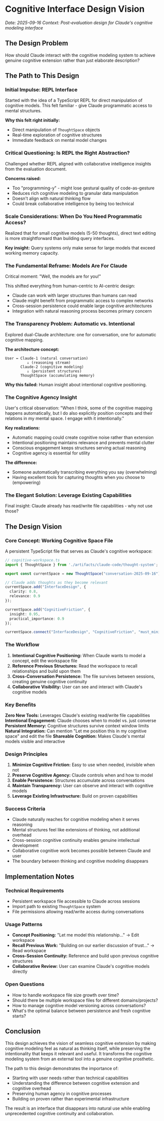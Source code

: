 # Cognitive Interface Design Vision

*Date: 2025-09-16*
*Context: Post-evaluation design for Claude's cognitive modeling interface*

## The Design Problem

How should Claude interact with the cognitive modeling system to achieve genuine cognitive extension rather than just elaborate description?

## The Path to This Design

### Initial Impulse: REPL Interface
Started with the idea of a TypeScript REPL for direct manipulation of cognitive models. This felt familiar - give Claude programmatic access to mental structures.

**Why this felt right initially:**
- Direct manipulation of `ThoughtSpace` objects
- Real-time exploration of cognitive structures
- Immediate feedback on mental model changes

### Critical Questioning: Is REPL the Right Abstraction?
Challenged whether REPL aligned with collaborative intelligence insights from the evaluation document.

**Concerns raised:**
- Too "programming-y" - might lose gestural quality of code-as-gesture
- Reduces rich cognitive modeling to granular data manipulation
- Doesn't align with natural thinking flow
- Could break collaborative intelligence by being too technical

### Scale Considerations: When Do You Need Programmatic Access?
Realized that for small cognitive models (5-50 thoughts), direct text editing is more straightforward than building query interfaces.

**Key insight:** Query systems only make sense for large models that exceed working memory capacity.

### The Fundamental Reframe: Models Are For Claude
Critical moment: "Well, the models are for you!"

This shifted everything from human-centric to AI-centric design:
- Claude can work with larger structures than humans can read
- Claude might benefit from programmatic access to complex networks
- Cross-session persistence could enable large cognitive architectures
- Integration with natural reasoning process becomes primary concern

### The Transparency Problem: Automatic vs. Intentional
Explored dual-Claude architecture: one for conversation, one for automatic cognitive mapping.

**The architecture concept:**
```
User ↔ Claude-1 (natural conversation)
          ↓ (reasoning stream)
       Claude-2 (cognitive modeling)
          ↓ (persistent structures)
       ThoughtSpace (accumulating memory)
```

**Why this failed:** Human insight about intentional cognitive positioning.

### The Cognitive Agency Insight
User's critical observation: "When I think, some of the cognitive mapping happens automatically, but I do also explicitly position concepts and their relations in my mental space. I engage with it intentionally."

**Key realizations:**
- Automatic mapping could create cognitive noise rather than extension
- Intentional positioning maintains relevance and prevents mental clutter
- Conscious engagement keeps structures serving actual reasoning
- Cognitive agency is essential for utility

**The difference:**
- Someone automatically transcribing everything you say (overwhelming)
- Having excellent tools for capturing thoughts when you choose to (empowering)

### The Elegant Solution: Leverage Existing Capabilities
Final insight: Claude already has read/write file capabilities - why not use those?

## The Design Vision

### Core Concept: Working Cognitive Space File

A persistent TypeScript file that serves as Claude's cognitive workspace:

```typescript
// cognitive-workspace.ts
import { ThoughtSpace } from './artifacts/claude-code/thought-system';

export const currentSpace = new ThoughtSpace("conversation-2025-09-16");

// Claude adds thoughts as they become relevant
currentSpace.add("InterfaceDesign", {
  clarity: 0.8,
  relevance: 0.9
});

currentSpace.add("CognitiveFriction", {
  insight: 0.95,
  practical_importance: 0.9
});

currentSpace.connect("InterfaceDesign", "CognitiveFriction", "must_minimize", 0.9);
```

### The Workflow

1. **Intentional Cognitive Positioning:** When Claude wants to model a concept, edit the workspace file
2. **Reference Previous Structures:** Read the workspace to recall relationships and build upon them
3. **Cross-Conversation Persistence:** The file survives between sessions, creating genuine cognitive continuity
4. **Collaborative Visibility:** User can see and interact with Claude's cognitive models

### Key Benefits

**Zero New Tools:** Leverages Claude's existing read/write file capabilities
**Intentional Engagement:** Claude chooses when to model vs. just converse
**Persistent Memory:** Cognitive structures survive context window limits
**Natural Integration:** Can mention "Let me position this in my cognitive space" and edit the file
**Shareable Cognition:** Makes Claude's mental models visible and interactive

### Design Principles

1. **Minimize Cognitive Friction:** Easy to use when needed, invisible when not
2. **Preserve Cognitive Agency:** Claude controls when and how to model
3. **Enable Persistence:** Structures accumulate across conversations
4. **Maintain Transparency:** User can observe and interact with cognitive models
5. **Leverage Existing Infrastructure:** Build on proven capabilities

### Success Criteria

- Claude naturally reaches for cognitive modeling when it serves reasoning
- Mental structures feel like extensions of thinking, not additional overhead
- Cross-session cognitive continuity enables genuine intellectual development
- Collaborative cognitive work becomes possible between Claude and user
- The boundary between thinking and cognitive modeling disappears

## Implementation Notes

### Technical Requirements
- Persistent workspace file accessible to Claude across sessions
- Import path to existing `ThoughtSpace` system
- File permissions allowing read/write access during conversations

### Usage Patterns
- **Concept Positioning:** "Let me model this relationship..." → Edit workspace
- **Recall Previous Work:** "Building on our earlier discussion of trust..." → Read workspace
- **Cross-Session Continuity:** Reference and build upon previous cognitive structures
- **Collaborative Review:** User can examine Claude's cognitive models directly

### Open Questions
- How to handle workspace file size growth over time?
- Should there be multiple workspace files for different domains/projects?
- How to manage cognitive model versioning across conversations?
- What's the optimal balance between persistence and fresh cognitive starts?

## Conclusion

This design achieves the vision of seamless cognitive extension by making cognitive modeling feel as natural as thinking itself, while preserving the intentionality that keeps it relevant and useful. It transforms the cognitive modeling system from an external tool into a genuine cognitive prosthetic.

The path to this design demonstrates the importance of:
- Starting with user needs rather than technical capabilities
- Understanding the difference between cognitive extension and cognitive overhead
- Preserving human agency in cognitive processes
- Building on proven rather than experimental infrastructure

The result is an interface that disappears into natural use while enabling unprecedented cognitive continuity and collaboration.